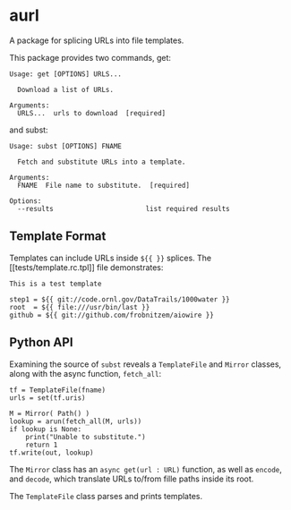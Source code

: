aurl
====

A package for splicing URLs into file templates.

This package provides two commands, get:

    Usage: get [OPTIONS] URLS...

      Download a list of URLs.

    Arguments:
      URLS...  urls to download  [required]

and subst:

    Usage: subst [OPTIONS] FNAME

      Fetch and substitute URLs into a template.

    Arguments:
      FNAME  File name to substitute.  [required]

    Options:
      --results                       list required results


## Template Format

Templates can include URLs inside `${{ }}` splices.
The [[tests/template.rc.tpl]] file demonstrates:

    This is a test template

    step1 = ${{ git://code.ornl.gov/DataTrails/1000water }}
    root  = ${{ file:///usr/bin/last }}
    github = ${{ git://github.com/frobnitzem/aiowire }}


## Python API

Examining the source of `subst` reveals a `TemplateFile`
and `Mirror` classes, along with the async
function, `fetch_all`:

    tf = TemplateFile(fname)
    urls = set(tf.uris)

    M = Mirror( Path() )
    lookup = arun(fetch_all(M, urls))
    if lookup is None:
        print("Unable to substitute.")
        return 1
    tf.write(out, lookup)

The `Mirror` class has an `async get(url : URL)` function,
as well as `encode`, and `decode`, which translate
URLs to/from fille paths inside its root.

The `TemplateFile` class parses and prints templates.
